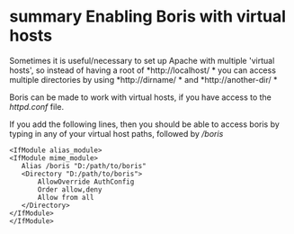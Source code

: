 # summary Enabling Boris with virtual hosts
 
Sometimes it is useful/necessary to set up Apache with multiple 'virtual hosts', so instead of having a root of *http://localhost/ * you can access multiple directories by using *http://dirname/ * and *http://another-dir/ *

Boris can be made to work with virtual hosts, if you have access to the *httpd.conf* file.

If you add the following lines, then you should be able to access boris by typing in any of your virtual host paths, followed by */boris*


    <IfModule alias_module>
    <IfModule mime_module>
       Alias /boris "D:/path/to/boris"
       <Directory "D:/path/to/boris">
           AllowOverride AuthConfig
           Order allow,deny
           Allow from all
       </Directory>
    </IfModule>
    </IfModule>
